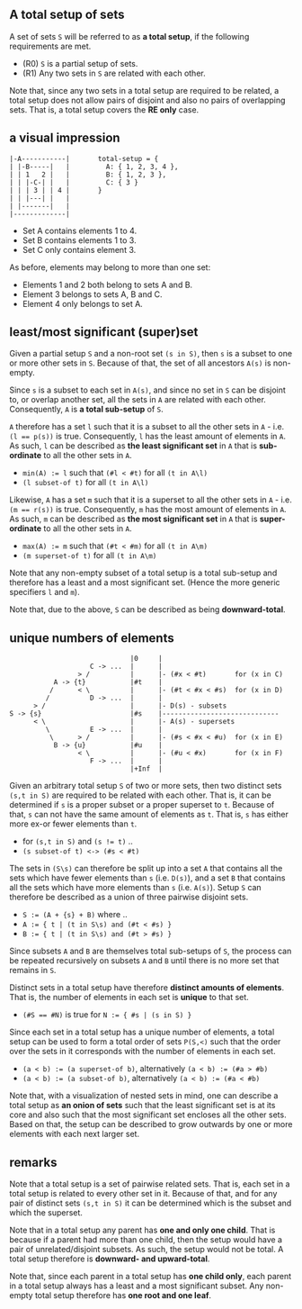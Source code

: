 
<!-- ======================================================================= -->
## A total setup of sets

A set of sets `S` will be referred to as **a total setup**,
if the following requirements are met.

* (R0) `S` is a partial setup of sets.
* (R1) Any two sets in `S` are related with each other.

Note that, since any two sets in a total setup are required to be related, a
total setup does not allow pairs of disjoint and also no pairs of overlapping
sets. That is, a total setup covers the **RE only** case.

<!-- ======================================================================= -->
## a visual impression

```
|-A-----------|       total-setup = {
| |-B-----|   |         A: { 1, 2, 3, 4 },
| | 1   2 |   |         B: { 1, 2, 3 },
| | |-C-| |   |         C: { 3 }
| | | 3 | | 4 |       }
| | |---| |   |
| |-------|   |
|-------------|
```

* Set A contains elements 1 to 4.
* Set B contains elements 1 to 3.
* Set C only contains element 3.

As before, elements may belong to more than one set:

* Elements 1 and 2 both belong to sets A and B.
* Element 3 belongs to sets A, B and C.
* Element 4 only belongs to set A.

<!-- ======================================================================= -->
## least/most significant (super)set

Given a partial setup `S` and a non-root set `(s in S)`,
then `s` is a subset to one or more other sets in `S`.
Because of that, the set of all ancestors `A(s)` is non-empty.

Since `s` is a subset to each set in `A(s)`, and since no set in `S` can be
disjoint to, or overlap another set, all the sets in `A` are related with each
other. Consequently, `A` is **a total sub-setup** of `S`.

`A` therefore has a set `l` such that it is a subset to all the other sets in
`A` - i.e. `(l == p(s))` is true. Consequently, `l` has the least amount of
elements in `A`. As such, `l` can be described as **the least significant set**
in `A` that is **sub-ordinate** to all the other sets in `A`.

* `min(A) := l` such that `(#l < #t)` for all `(t in A\l)`
* `(l subset-of t)` for all `(t in A\l)`

Likewise, `A` has a set `m` such that it is a superset to all the other sets in
`A` - i.e. `(m == r(s))` is true. Consequently, `m` has the most amount of
elements in `A`. As such, `m` can be described as **the most significant set**
in `A` that is **super-ordinate** to all the other sets in `A`.

* `max(A) := m` such that `(#t < #m)` for all `(t in A\m)`
* `(m superset-of t)` for all `(t in A\m)`

Note that any non-empty subset of a total setup is a total sub-setup and
therefore has a least and a most significant set. (Hence the more generic
specifiers `l` and `m`).

Note that, due to the above, `S` can be described as being **downward-total**.

<!-- ======================================================================= -->
## unique numbers of elements

```
                              |0     |
                    C -> ...  |      |
                 > /          |      |- (#x < #t)       for (x in C)
           A -> {t}           |#t    |
          /      < \          |      |- (#t < #x < #s)  for (x in D)
         /          D -> ...  |      |
      > /                     |      |- D(s) - subsets
S -> {s}                      |#s    |-----------------------------
      < \                     |      |- A(s) - supersets
         \          E -> ...  |      |
          \      > /          |      |- (#s < #x < #u)  for (x in E)
           B -> {u}           |#u    |
                 < \          |      |- (#u < #x)       for (x in F)
                    F -> ...  |      |
                              |+Inf  |
```

Given an arbitrary total setup `S` of two or more sets, then two distinct sets
`(s,t in S)` are required to be related with each other. That is, it can be
determined if `s` is a proper subset or a proper superset to `t`. Because of
that, `s` can not have the same amount of elements as `t`. That is, `s` has
either more ex-or fewer elements than `t`.

* for `(s,t in S)` and `(s != t)` ..
* `(s subset-of t) <-> (#s < #t)`

The sets in `(S\s)` can therefore be split up into a set `A` that contains all
the sets which have fewer elements than `s` (i.e. `D(s)`), and a set `B` that
contains all the sets which have more elements than `s` (i.e. `A(s)`). Setup
`S` can therefore be described as a union of three pairwise disjoint sets.

* `S := (A + {s} + B)` where ..
* `A := { t | (t in S\s) and (#t < #s) }`
* `B := { t | (t in S\s) and (#t > #s) }`

Since subsets `A` and `B` are themselves total sub-setups of `S`, the process
can be repeated recursively on subsets `A` and `B` until there is no more set
that remains in `S`.

Distinct sets in a total setup have therefore **distinct amounts of elements**.
That is, the number of elements in each set is **unique** to that set.

* `(#S == #N)` is true for `N := { #s | (s in S) }`

Since each set in a total setup has a unique number of elements, a total setup
can be used to form a total order of sets `P(S,<)` such that the order over
the sets in it corresponds with the number of elements in each set.

* `(a < b) := (a superset-of b)`, alternatively `(a < b) := (#a > #b)`
* `(a < b) := (a subset-of b)`, alternatively `(a < b) := (#a < #b)`

Note that, with a visualization of nested sets in mind, one can describe a total
setup as **an onion of sets** such that the least significant set is at its core
and also such that the most significant set encloses all the other sets. Based
on that, the setup can be described to grow outwards by one or more elements
with each next larger set.

<!-- ======================================================================= -->
## remarks

Note that a total setup is a set of pairwise related sets. That is, each set
in a total setup is related to every other set in it. Because of that, and for
any pair of distinct sets `(s,t in S)` it can be determined which is the subset
and which the superset.

Note that in a total setup any parent has **one and only one child**. That is
because if a parent had more than one child, then the setup would have a pair
of unrelated/disjoint subsets. As such, the setup would not be total. A total
setup therefore is **downward- and upward-total**.

Note that, since each parent in a total setup has **one child only**, each
parent in a total setup always has a least and a most significant subset.
Any non-empty total setup therefore has **one root and one leaf**.
